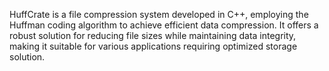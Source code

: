                    
HuffCrate is a file compression system developed in C++, employing the Huffman coding algorithm to achieve efficient 
data compression. 
It offers a robust solution for reducing file sizes while maintaining data integrity, making it suitable for various 
applications requiring optimized storage solution.
